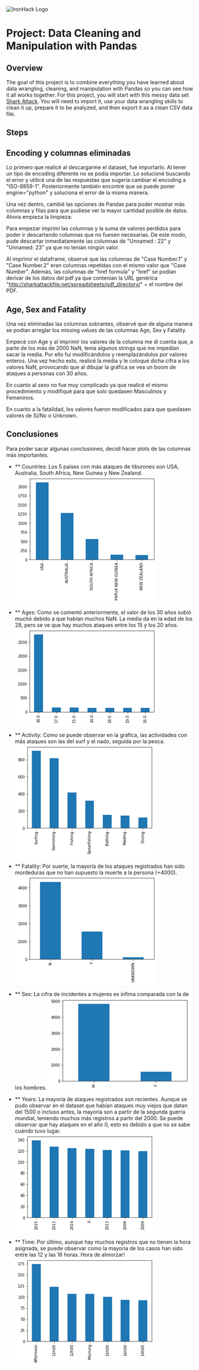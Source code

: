 ![IronHack Logo](https://s3-eu-west-1.amazonaws.com/ih-materials/uploads/upload_d5c5793015fec3be28a63c4fa3dd4d55.png)

# Project: Data Cleaning and Manipulation with Pandas

## Overview

The goal of this project is to combine everything you have learned about data wrangling, cleaning, and manipulation with Pandas so you can see how it all works together. For this project, you will start with this messy data set [Shark Attack](https://www.kaggle.com/teajay/global-shark-attacks/version/1). You will need to import it, use your data wrangling skills to clean it up, prepare it to be analyzed, and then export it as a clean CSV data file.

## Steps

## Encoding y columnas eliminadas

Lo primero que realicé al descargarme el dataset, fue importarlo. Al tener un tipo de encoding diferente no se podía importar. Lo solucioné buscando el error y utilicé una de las respuestas que sugería cambiar el encoding a "ISO-8859-1". Posteriormente también encontré que se puede poner engine="python" y soluciona el error de la misma manera. 

Una vez dentro, cambié las opciones de Pandas para poder mostrar más columnas y filas para que pudiese ver la mayor cantidad posible de datos. Ahora empieza la limpieza:

Para empezar imprimí las columnas y la suma de valores perdidos para poder ir descartando columnas que no fuesen necesarias. De este modo, pude descartar inmediatamente las columnas de "Unnamed : 22" y "Unnamed: 23" ya que no tenían ningún valor.

Al imprimir el dataframe, observé que las columnas de "Case Number.1" y "Case Number.2" eran columnas repetidas con el mismo valor que "Case Number". Además, las columnas de "href formula" y "href" se podían derivar de los datos del pdf ya que contenian la URL genérica "http://sharkattackfile.net/spreadsheets/pdf_directory/" + el nombre del PDF.

## Age, Sex and Fatality

Una vez eliminadas las columnas sobrantes, observé que de alguna manera se podían arreglar los missing values de las columnas Age, Sex y Fatality.

Empecé con Age y al imprimir los valores de la columna me di cuenta que, a parte de los más de 2000 NaN, tenía algunos strings que me impedían sacar la media. Por ello fui modificándolos y reemplazándolos por valores enteros. Una vez hecho esto, realicé la media y le coloqué dicha cifra a los valores NaN, provocando que al dibujar la gráfica se vea un boom de ataques a personas con 30 años.

En cuanto al sexo no fue muy complicado ya que realicé el mismo procedimiento y modifiqué para que solo quedasen Masculinos y Femeninos.

En cuanto a la fatalidad, los valores fueron modificados para que quedasen valores de Si/No o Unknown.

## Conclusiones

Para poder sacar algunas conclusiones, decidí hacer plots de las columnas más importantes.

* ** Countries: Los 5 países con más ataques de tiburones son USA, Australia, South Africa, New Guinea y New Zealand.
![Countries Plot](images/countries.png)

* ** Ages: Como se comentó anteriormente, el valor de los 30 años subió muchó debido a que habían muchos NaN. La media da en la edad de los 28, pero se ve que hay muchos ataques entre los 15 y los 20 años.
![Ages plot](images/ages.png)

* ** Activity: Como se puede observar en la gráfica, las actividades con más ataques son las del surf y el nado, seguida por la pesca.
![Activities plot](images/activities.png)

* ** Fatality: Por suerte, la mayoría de los ataques registrados han sido mordeduras que no han supuesto la muerte a la persona (+4000).
![Fatality plot](images/fatality.png)

* ** Sex: La cifra de incidentes a mujeres es ínfima comparada con la de los hombres.
![Sex plot](images/sex.png)

* ** Years: La mayoria de ataques registrados son recientes. Aunque se pudo observar en el dataset que habían ataques muy viejos que datan del 1500 o incluso antes, la mayoría son a partir de la segunda guerra mundial, teniendo muchos más registros a partir del 2000. Se puede observar que hay ataques en el año 0, esto es debido a que no se sabe cuándo tuvo lugar.
![Years plot](images/years.png)

* ** Time: Por último, aunque hay muchos registros que no tienen la hora asignada, se puede observar como la mayoría de los casos han sido entre las 12 y las 16 horas. Hora de almorzar!
![Time plot](images/time.png)

